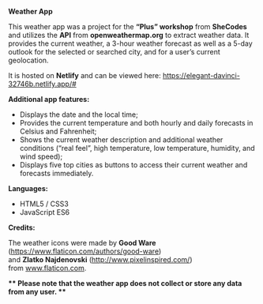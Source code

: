 <strong>Weather App</strong>

This weather app was a project for the <strong>“Plus” workshop</strong> from <strong>SheCodes</strong> and utilizes the <strong>API</strong> from <strong>openweathermap.org</strong> to extract weather data. It provides the current weather, a 3-hour weather forecast as well as a 5-day outlook for the selected or searched city, and for a user’s current geolocation.

It is hosted on <strong>Netlify</strong> and can be viewed here: 
https://elegant-davinci-32746b.netlify.app/#

<strong>Additional app features:</strong>
- Displays the date and the local time;
- Provides the current temperature and both hourly and daily forecasts in Celsius and Fahrenheit; 
- Shows the current weather description and additional weather conditions (“real feel”, high temperature, low temperature, humidity, and wind speed);
- Displays five top cities as buttons to access their current weather and forecasts immediately.

<strong>Languages:</strong>
- HTML5 / CSS3
- JavaScript ES6 

<strong>Credits:</strong>
<br/>

The weather icons were made by <strong>Good Ware</strong> (https://www.flaticon.com/authors/good-ware) <br/>
and <strong>Zlatko Najdenovski</strong> (http://www.pixelinspired.com/) from www.flaticon.com.

<strong> ** Please note that the weather app does not collect or store any data from any user. ** <strong>

